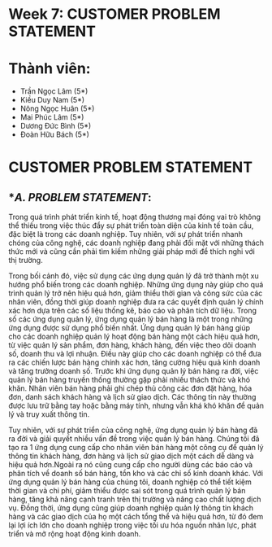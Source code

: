 # Week 7: CUSTOMER PROBLEM STATEMENT
# Thành viên:
* Trần Ngọc Lâm (5*)
* Kiều Duy Nam (5*)
* Nông Ngọc Huân (5*)
* Mai Phúc Lâm (5*)
* Dương Đức Bình (5*)
* Đoàn Hữu Bách (5*)
# CUSTOMER PROBLEM STATEMENT
## **A. PROBLEM STATEMENT*:

Trong quá trình phát triển kinh tế, hoạt động thương mại đóng vai trò không thể thiếu trong việc thúc đẩy sự phát triển toàn diện của kinh tế toàn cầu, đặc biệt là trong các doanh nghiệp. Tuy nhiên, với sự phát triển nhanh chóng của công nghệ, các doanh nghiệp đang phải đối mặt với những thách thức mới và cũng cần phải tìm kiếm những giải pháp mới để thích nghi với thị trường.

Trong bối cảnh đó, việc sử dụng các ứng dụng quản lý đã trở thành một xu hướng phổ biến trong các doanh nghiệp. Những ứng dụng này giúp cho quá trình quản lý trở nên hiệu quả hơn, giảm thiểu thời gian và công sức của các nhân viên, đồng thời giúp doanh nghiệp đưa ra các quyết định quản lý chính xác hơn dựa trên các số liệu thống kê, báo cáo và phân tích dữ liệu.
Trong số các ứng dụng quản lý, ứng dụng quản lý bán hàng là một trong những ứng dụng được sử dụng phổ biến nhất. Ứng dụng quản lý bán hàng giúp cho các doanh nghiệp quản lý hoạt động bán hàng một cách hiệu quả hơn, từ việc quản lý sản phẩm, đơn hàng, khách hàng, đến việc theo dõi doanh số, doanh thu và lợi nhuận. Điều này giúp cho các doanh nghiệp có thể đưa ra các chiến lược bán hàng chính xác hơn, tăng cường hiệu quả kinh doanh và tăng trưởng doanh số.
Trước khi ứng dụng quản lý bán hàng ra đời, việc quản lý bán hàng truyền thống thường gặp phải nhiều thách thức và khó khăn. Nhân viên bán hàng phải ghi chép thủ công các đơn đặt hàng, hóa đơn, danh sách khách hàng và lịch sử giao dịch. Các thông tin này thường được lưu trữ bằng tay hoặc bằng máy tính, nhưng vẫn khá khó khăn để quản lý và truy xuất thông tin.

Tuy nhiên, với sự phát triển của công nghệ, ứng dụng quản lý bán hàng đã ra đời và giải quyết nhiều vấn đề trong việc quản lý bán hàng. Chúng tôi đã tạo ra 1 ứng dụng cung cấp cho nhân viên bán hàng một công cụ để quản lý thông tin khách hàng, đơn hàng và lịch sử giao dịch một cách dễ dàng và hiệu quả hơn.Ngoài ra nó cũng cung cấp cho người dùng các báo cáo và phân tích về doanh số bán hàng, tồn kho và các chỉ số kinh doanh khác.
Với ứng dụng quản lý bán hàng của chúng tôi, doanh nghiệp có thể tiết kiệm thời gian và chi phí, giảm thiểu được sai sót trong quá trình quản lý bán hàng, tăng khả năng cạnh tranh trên thị trường và nâng cao chất lượng dịch vụ. Đồng thời, ứng dụng cũng giúp doanh nghiệp quản lý thông tin khách hàng và các giao dịch của họ một cách tổng thể và hiệu quả hơn, từ đó đem lại lợi ích lớn cho doanh nghiệp trong việc tối ưu hóa nguồn nhân lực, phát triển và mở rộng hoạt động kinh doanh.
